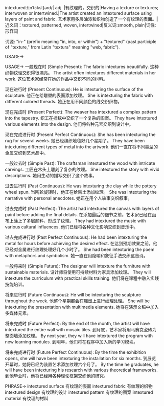 intextured:/ɪnˈtɛkstʃərd/| adj. |有纹理的，交织的|Having a texture or textures; interwoven or intertwined.|The artist created an intextured surface using layers of paint and fabric. 艺术家用多层油漆和织物创造了一个有纹理的表面。|近义词：textured, patterned, woven, intertwined|反义词:smooth, plain|词性:形容词

词源: "in-" (prefix meaning "in, into, or within") + "textured" (past participle of "texture," from Latin "textura" meaning "web, fabric").

USAGE->

USAGE->
一般现在时 (Simple Present):
The fabric intextures beautifully.  这种织物纹理交织得很漂亮。
The artist often intextures different materials in her work. 这位艺术家经常在她的作品中交织不同的材料。


现在进行时 (Present Continuous):
He is intexturing the surface of the sculpture. 他正在给雕塑的表面添加纹理。
She is intexturing the fabric with different colored threads. 她正在用不同颜色的线交织织物。


现在完成时 (Present Perfect):
The weaver has intextured a complex pattern into the tapestry.  织工在挂毯中交织了一个复杂的图案。
They have intextured various elements into the design. 他们将各种元素交织到设计中。


现在完成进行时 (Present Perfect Continuous):
She has been intexturing the rug for several weeks. 她已经编织地毯好几个星期了。
They have been intexturing different types of metal into the artwork. 他们一直在将不同类型的金属交织到艺术品中。


一般过去时 (Simple Past):
The craftsman intextured the wood with intricate carvings. 工匠在木头上雕刻了复杂的纹理。
She intextured the story with vivid descriptions. 她用生动的描写交织了这个故事。


过去进行时 (Past Continuous):
He was intexturing the clay while the pottery wheel spun. 当陶轮旋转时，他正在给陶土添加纹理。
She was intexturing the narrative with personal anecdotes. 她正在用个人轶事交织叙事。


过去完成时 (Past Perfect):
The artist had intextured the canvas with layers of paint before adding the final details.  在添加最后的细节之前，艺术家已经在画布上涂上了多层颜料，形成了纹理。
They had intextured the music with various cultural influences. 他们已经将各种文化影响交织到音乐中。


过去完成进行时 (Past Perfect Continuous):
He had been intexturing the metal for hours before achieving the desired effect.  在达到预期效果之前，他已经对金属进行纹理处理好几个小时了。
She had been intexturing the poem with metaphors and symbolism. 她一直在用隐喻和象征手法交织这首诗。


一般将来时 (Simple Future):
The designer will intexture the furniture with sustainable materials.  设计师将使用可持续材料为家具添加纹理。
They will intexture the curriculum with practical skills training. 他们将在课程中融入实践技能培训。


将来进行时 (Future Continuous):
He will be intexturing the sculpture throughout the week.  他整个星期都会在雕塑上进行纹理处理。
She will be intexturing the presentation with multimedia elements. 她将在演示文稿中加入多媒体元素。


将来完成时 (Future Perfect):
By the end of the month, the artist will have intextured the entire wall with mosaic tiles.  到月底，艺术家将用马赛克瓷砖为整面墙添加纹理。
By next year, they will have intextured the program with new learning modules. 到明年，他们将在程序中加入新的学习模块。


将来完成进行时 (Future Perfect Continuous):
By the time the exhibition opens, she will have been intexturing the installation for six months.  到展览开幕时，她将已经为装置艺术添加纹理六个月了。
By the time he graduates, he will have been intexturing his research with various theoretical frameworks. 到他毕业时，他将已经用各种理论框架交织他的研究。


PHRASE->
intextured surface 有纹理的表面
intextured fabric 有纹理的织物
intextured design 有纹理的设计
intextured pattern 有纹理的图案
intextured material 有纹理的材料
